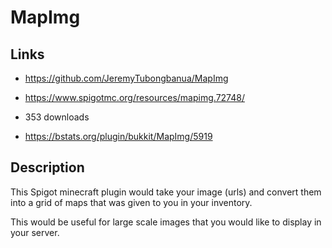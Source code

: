 # MapImg

## Links

- <https://github.com/JeremyTubongbanua/MapImg>

- <https://www.spigotmc.org/resources/mapimg.72748/>

- 353 downloads

- <https://bstats.org/plugin/bukkit/MapImg/5919>

## Description

This Spigot minecraft plugin would take your image (urls) and convert them into a grid of maps that was given to you in your inventory.

This would be useful for large scale images that you would like to display in your server.
